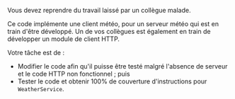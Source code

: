 Vous devez reprendre du travail laissé par un collègue malade.

Ce code implémente une client météo, pour un serveur météo qui est en train d'être développé.
Un de vos collègues est également en train de développer un module de client HTTP.

Votre tâche est de :
- Modifier le code afin qu'il puisse être testé malgré l'absence de serveur et le code HTTP non fonctionnel ; puis
- Tester le code et obtenir 100% de couverture d'instructions pour `WeatherService`.
